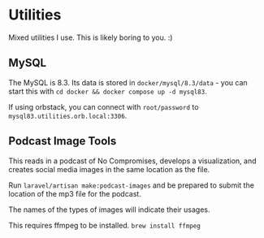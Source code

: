 # Utilities
Mixed utilities I use. This is likely boring to you. :)

## MySQL

The MySQL is 8.3. Its data is stored in `docker/mysql/8.3/data` - you can start this with `cd docker && docker compose up -d mysql83`.

If using orbstack, you can connect with `root/password` to `mysql83.utilities.orb.local:3306`.

## Podcast Image Tools

This reads in a podcast of No Compromises, develops a visualization, and creates social media images in the same location as the file.

Run `laravel/artisan make:podcast-images` and be prepared to submit the location of the mp3 file for the podcast.

The names of the types of images will indicate their usages.

This requires ffmpeg to be installed. `brew install ffmpeg`
